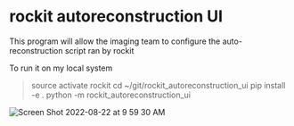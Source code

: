 # rockit autoreconstruction UI

This program will allow the imaging team to configure the auto-reconstruction script ran by rockit

To run it on my local system

> source activate rockit
> cd ~/git/rockit_autoreconstruction_ui
> pip install -e .
> python -m rockit_autoreconstruction_ui

![Screen Shot 2022-08-22 at 9 59 30 AM](https://user-images.githubusercontent.com/1138324/185980593-887556a7-5f2d-465b-a13a-580e7136774f.png)
